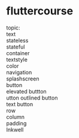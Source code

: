 # fluttercourse

topic:<br />
text<br />
stateless<br />
stateful<br />
container<br />
textstyle<br />
color<br />
navigation<br />
splashscreen<br />
button<br />
  elevated buttton<br />utton
  outlined button<br />
  text button<br />
row<br />
column<br />
padding<br />
Inkwell<br />


